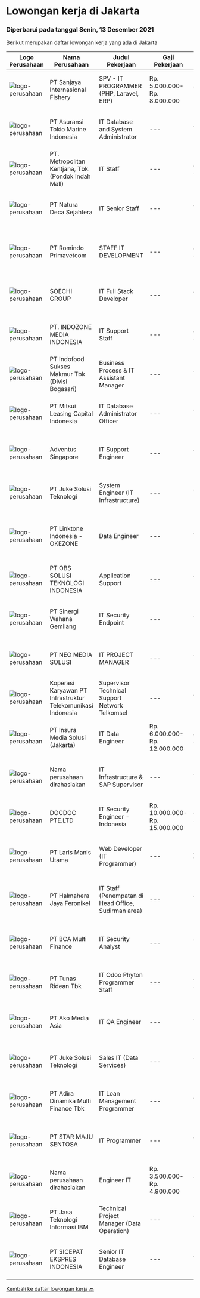 
  # Lowongan kerja di Jakarta

  ### Diperbarui pada tanggal Senin, 13 Desember 2021

  Berikut merupakan daftar lowongan kerja yang ada di Jakarta

  |Logo Perusahaan | Nama Perusahaan | Judul Pekerjaan | Gaji Pekerjaan | Lokasi | Deskripsi | Tanggal diunggah | Pranala |
  | -------------- | --------------- | --------------- | --------- | --------- | -------------- | ------- | ----------- |
  |![logo-perusahaan](https://image-service-cdn.seek.com.au/a1c58cdc39fad9eafd64d9795162fdd8995b2489/ee4dce1061f3f616224767ad58cb2fc751b8d2dc)|PT Sanjaya Internasional Fishery|SPV - IT PROGRAMMER (PHP, Laravel, ERP)|Rp. 5.000.000-Rp. 8.000.000|Jakarta Utara|Qualifications : Expert in programming languages: HTML, PHP (Laravel &amp; Codeigniter Framework), CSS, &amp; Javascript. Familiar with database...|Minggu, 12 Desember 2021|https://www.jobstreet.co.id/id/job/spv-it-programmer-php-laravel-erp-3703477?token=0~9118b27d-e62f-4035-9e26-d2cb284b9dd6&sectionRank=1&jobId=jobstreet-id-job-3703477|
|![logo-perusahaan](https://image-service-cdn.seek.com.au/2df4988c946dd67d9bfe5c9b550d200b813f1bcb/ee4dce1061f3f616224767ad58cb2fc751b8d2dc)|PT Asuransi Tokio Marine Indonesia|IT Database and System Administrator|---|Jakarta Pusat|Responsibilities : Database and System Administrator Design, implement and maintain Database as Database Administrator Manage and maintain...|Jumat, 10 Desember 2021|https://www.jobstreet.co.id/id/job/it-database-and-system-administrator-3717345?token=0~9118b27d-e62f-4035-9e26-d2cb284b9dd6&sectionRank=2&jobId=jobstreet-id-job-3717345|
|![logo-perusahaan](https://image-service-cdn.seek.com.au/6c52e076a4ce5c097254fd14ca26a9edc51e16c1/ee4dce1061f3f616224767ad58cb2fc751b8d2dc)|PT. Metropolitan Kentjana, Tbk. (Pondok Indah Mall)|IT Staff|---|Jakarta Selatan|Melakukan pemeliharaan Software dan hardware komputer Menginstalasi software dan hardware komputer Menginstalasi dan mengkonfigurasi infrastuktur...|Minggu, 12 Desember 2021|https://www.jobstreet.co.id/id/job/it-staff-3718582?token=0~9118b27d-e62f-4035-9e26-d2cb284b9dd6&sectionRank=3&jobId=jobstreet-id-job-3718582|
|![logo-perusahaan](https://image-service-cdn.seek.com.au/efc55d647fd6d734a981714d2c0abc0d7c925220/ee4dce1061f3f616224767ad58cb2fc751b8d2dc)|PT Natura Deca Sejahtera|IT Senior Staff|---|Jakarta Utara|Mengatasi masalah jaringan. Mengembalikan system yang bermasalah saat digunakan user dengan waktu singkat. Melakukan pembaharuan secara berkala pada...|Senin, 13 Desember 2021|https://www.jobstreet.co.id/id/job/it-senior-staff-3718731?token=0~9118b27d-e62f-4035-9e26-d2cb284b9dd6&sectionRank=4&jobId=jobstreet-id-job-3718731|
|![logo-perusahaan](https://image-service-cdn.seek.com.au/e4ca79c9f94b4b966e4cad22944022c94faf93c5/ee4dce1061f3f616224767ad58cb2fc751b8d2dc)|PT Romindo Primavetcom|STAFF IT DEVELOPMENT|---|Jakarta Selatan|Deskripsi Pekerjaan:Menunjang aktivitas perusahaan dengan membantu membuat serta mengembangakn program-program komputer sesuai dengan kebutuhan...|Minggu, 12 Desember 2021|https://www.jobstreet.co.id/id/job/staff-it-development-3710829?token=0~9118b27d-e62f-4035-9e26-d2cb284b9dd6&sectionRank=5&jobId=jobstreet-id-job-3710829|
|![logo-perusahaan](https://image-service-cdn.seek.com.au/d487b01d987a397cf145f30f7a54e8c4a3212f7a/ee4dce1061f3f616224767ad58cb2fc751b8d2dc)|SOECHI GROUP|IT Full Stack Developer|---|Jakarta Raya|IT Full Stack DeveloperRequirements:• Bachelor's degree of Informatics Engineering / Computer Engineering / Information System. Min GPA 3.00 (scale...|Senin, 13 Desember 2021|https://www.jobstreet.co.id/id/job/it-full-stack-developer-3714022?token=0~9118b27d-e62f-4035-9e26-d2cb284b9dd6&sectionRank=6&jobId=jobstreet-id-job-3714022|
|![logo-perusahaan](https://image-service-cdn.seek.com.au/aad4c34c16e52d48da517f1e8c2f1c20b00d669b/ee4dce1061f3f616224767ad58cb2fc751b8d2dc)|PT. INDOZONE MEDIA INDONESIA|IT Support Staff|---|Jakarta Selatan|Job Requirements : At least minimum 1 year experience in IT Support / IT Helpdesk; At least possess Diploma Degree from relevant majors; Maximum 30...|Jumat, 10 Desember 2021|https://www.jobstreet.co.id/id/job/it-support-staff-3718137?token=0~9118b27d-e62f-4035-9e26-d2cb284b9dd6&sectionRank=7&jobId=jobstreet-id-job-3718137|
|![logo-perusahaan](https://image-service-cdn.seek.com.au/c6a16d0d937e7346722037787cc77ce025afc075/ee4dce1061f3f616224767ad58cb2fc751b8d2dc)|PT Indofood Sukses Makmur Tbk (Divisi Bogasari)|Business Process & IT Assistant Manager|---|Jakarta Utara|Responsibilities: Identify operational process and user requirement, design proper process flow including related procedures and policies. Implement,...|Jumat, 10 Desember 2021|https://www.jobstreet.co.id/id/job/business-process-it-assistant-manager-3717573?token=0~9118b27d-e62f-4035-9e26-d2cb284b9dd6&sectionRank=8&jobId=jobstreet-id-job-3717573|
|![logo-perusahaan](https://image-service-cdn.seek.com.au/1d42ec675881b8ab3a09c7f0f2d5b1bdcb94b986/ee4dce1061f3f616224767ad58cb2fc751b8d2dc)|PT Mitsui Leasing Capital Indonesia|IT Database Administrator Officer|---|Jakarta Pusat|Requirements: Maximum 30 years old Candidate must possess at least Bachelor's Degree in Computer Science Have at least 2 years experience as IT...|Senin, 13 Desember 2021|https://www.jobstreet.co.id/id/job/it-database-administrator-officer-3718670?token=0~9118b27d-e62f-4035-9e26-d2cb284b9dd6&sectionRank=9&jobId=jobstreet-id-job-3718670|
|![logo-perusahaan](https://image-service-cdn.seek.com.au/e33d317b1e78d217465bc253765fbc09ff6f9b8a/ee4dce1061f3f616224767ad58cb2fc751b8d2dc)|Adventus Singapore|IT Support Engineer|---|Jakarta Raya|Job Description• Provide on-site and/or remote technical assistance to end-users, diagnosis and troubleshooting of technical problems• Deployment,...|Sabtu, 11 Desember 2021|https://www.jobstreet.co.id/id/job/it-support-engineer-9059294/origin/sg?token=0~9118b27d-e62f-4035-9e26-d2cb284b9dd6&sectionRank=10&jobId=jobstreet-sg-job-9059294|
|![logo-perusahaan](https://image-service-cdn.seek.com.au/d35ac5ea00c4425d578be3d79ae0a51787864fee/ee4dce1061f3f616224767ad58cb2fc751b8d2dc)|PT Juke Solusi Teknologi|System Engineer (IT Infrastructure)|---|Jakarta Pusat|If you are a talented person and have a passion in Server, Storage, SAN Switch, VMWare, &amp; Linux.We are seeking an experienced technical supoprt...|Minggu, 12 Desember 2021|https://www.jobstreet.co.id/id/job/system-engineer-it-infrastructure-3709931?token=0~9118b27d-e62f-4035-9e26-d2cb284b9dd6&sectionRank=11&jobId=jobstreet-id-job-3709931|
|![logo-perusahaan](https://image-service-cdn.seek.com.au/4100d082967dfae4f5f24e2fe219dbb3dba84c29/ee4dce1061f3f616224767ad58cb2fc751b8d2dc)|PT Linktone Indonesia - OKEZONE|Data Engineer|---|Jakarta Pusat|Job Description:• Develop, construct, test and maintain architectures, such as databases and large-scale processing systems.• Recommend and sometimes...|Minggu, 12 Desember 2021|https://www.jobstreet.co.id/id/job/data-engineer-3718501?token=0~9118b27d-e62f-4035-9e26-d2cb284b9dd6&sectionRank=12&jobId=jobstreet-id-job-3718501|
|![logo-perusahaan](https://image-service-cdn.seek.com.au/65eeecd19c061b6e86949a480b0bddca59636a4c/ee4dce1061f3f616224767ad58cb2fc751b8d2dc)|PT OBS SOLUSI TEKNOLOGI INDONESIA|Application Support|---|Jakarta Raya|Job Descriptions:As the Application Support, you will work on SQL Server and Java based projects. You will perform the testing based on various test...|Minggu, 12 Desember 2021|https://www.jobstreet.co.id/id/job/application-support-3710691?token=0~9118b27d-e62f-4035-9e26-d2cb284b9dd6&sectionRank=13&jobId=jobstreet-id-job-3710691|
|![logo-perusahaan](https://image-service-cdn.seek.com.au/7cae222117eff23627a7d91e248ea98647666089/ee4dce1061f3f616224767ad58cb2fc751b8d2dc)|PT Sinergi Wahana Gemilang|IT Security Endpoint|---|Jakarta Raya|Kualifikasi:-     Pendidikan S1 Sistem Informatika/Teknik Informatika atau sederajat.-     IPK minimal 3.00-     Usia 25 s/d 30 tahun-     Diutamakan...|Minggu, 12 Desember 2021|https://www.jobstreet.co.id/id/job/it-security-endpoint-3710629?token=0~9118b27d-e62f-4035-9e26-d2cb284b9dd6&sectionRank=14&jobId=jobstreet-id-job-3710629|
|![logo-perusahaan](https://image-service-cdn.seek.com.au/1097762d8b778c57abe543fe4525da769e1122e0/ee4dce1061f3f616224767ad58cb2fc751b8d2dc)|PT NEO MEDIA SOLUSI|IT PROJECT MANAGER|---|Jakarta Barat|Responsibilities: Perform all aspects of project management, from initiating, planning, executing and closing the project Monitor and evaluate...|Minggu, 12 Desember 2021|https://www.jobstreet.co.id/id/job/it-project-manager-3710478?token=0~9118b27d-e62f-4035-9e26-d2cb284b9dd6&sectionRank=15&jobId=jobstreet-id-job-3710478|
|![logo-perusahaan](https://image-service-cdn.seek.com.au/d183a5f523c5698af2358dfc4eb02377f437ecbf/ee4dce1061f3f616224767ad58cb2fc751b8d2dc)|Koperasi Karyawan PT Infrastruktur Telekomunikasi Indonesia|Supervisor Technical Support Network Telkomsel|---|Jakarta Raya|Persyaratan : Minimum D3 Teknik Telekomunikasi, Teknik Informatika Good looking &amp; good attiude Familiar dengan pengolahan data dengan Microsofot...|Minggu, 12 Desember 2021|https://www.jobstreet.co.id/id/job/supervisor-technical-support-network-telkomsel-3718547?token=0~9118b27d-e62f-4035-9e26-d2cb284b9dd6&sectionRank=16&jobId=jobstreet-id-job-3718547|
|![logo-perusahaan](https://image-service-cdn.seek.com.au/55c7b893525b57cb584cbb4a5b49139658ab0222/ee4dce1061f3f616224767ad58cb2fc751b8d2dc)|PT Insura Media Solusi (Jakarta)|IT Data Engineer|Rp. 6.000.000-Rp. 12.000.000|Jakarta Selatan|Responsibilities: Analyze and interpret all complex data on all target systems and provide resolutions to all data issues Develop and manage all data...|Minggu, 12 Desember 2021|https://www.jobstreet.co.id/id/job/it-data-engineer-3710392?token=0~9118b27d-e62f-4035-9e26-d2cb284b9dd6&sectionRank=17&jobId=jobstreet-id-job-3710392|
|![logo-perusahaan](https://us.123rf.com/450wm/pavelstasevich/pavelstasevich1811/pavelstasevich181101027/112815900-stock-vector-no-image-available-icon-flat-vector.jpg?ver=6)|Nama perusahaan dirahasiakan|IT Infrastructure & SAP Supervisor|---|Jakarta Pusat|Job Responsibility : Make sure all process related SAP Business One is running well. Monitor upload data to SAP Business One. Create and mapping GL...|Minggu, 12 Desember 2021|https://www.jobstreet.co.id/id/job/it-infrastructure-sap-supervisor-3718592?token=0~9118b27d-e62f-4035-9e26-d2cb284b9dd6&sectionRank=18&jobId=jobstreet-id-job-3718592|
|![logo-perusahaan](https://image-service-cdn.seek.com.au/9fc8fd71eaf364f1504c6e6794c03c3b7d2c6da9/ee4dce1061f3f616224767ad58cb2fc751b8d2dc)|DOCDOC PTE.LTD|IT Security Engineer - Indonesia|Rp. 10.000.000-Rp. 15.000.000|Jakarta Selatan|This position will play a key role in managing internal IT systems and assist in corporate network security. You'll be providing security testing,...|Minggu, 12 Desember 2021|https://www.jobstreet.co.id/id/job/it-security-engineer-indonesia-3709778?token=0~9118b27d-e62f-4035-9e26-d2cb284b9dd6&sectionRank=19&jobId=jobstreet-id-job-3709778|
|![logo-perusahaan](https://image-service-cdn.seek.com.au/cc17997549d4dd15fc1e9e6bb169ac3284b60d72/ee4dce1061f3f616224767ad58cb2fc751b8d2dc)|PT Laris Manis Utama|Web Developer (IT Programmer)|---|Jakarta Timur|Develop IT Program Define Platform Needs Trial , presetation and Develop New Program (HRIS, WMS, SAP, etc) Analyze best opportunity for Potential...|Minggu, 12 Desember 2021|https://www.jobstreet.co.id/id/job/web-developer-it-programmer-3709906?token=0~9118b27d-e62f-4035-9e26-d2cb284b9dd6&sectionRank=20&jobId=jobstreet-id-job-3709906|
|![logo-perusahaan](https://image-service-cdn.seek.com.au/5582002035ae62ec1974f28a6c0ebc18f930b553/ee4dce1061f3f616224767ad58cb2fc751b8d2dc)|PT Halmahera Jaya Feronikel|IT Staff (Penempatan di Head Office, Sudirman area)|---|Jakarta Pusat|Job description : Provide technical support to the development of the infrastructure systems and services Define, order, and monitor installation and...|Jumat, 10 Desember 2021|https://www.jobstreet.co.id/id/job/it-staff-penempatan-di-head-office-sudirman-area-3717958?token=0~9118b27d-e62f-4035-9e26-d2cb284b9dd6&sectionRank=21&jobId=jobstreet-id-job-3717958|
|![logo-perusahaan](https://image-service-cdn.seek.com.au/9069345b370eaba4fc9923aca0acfb1e585edc60/ee4dce1061f3f616224767ad58cb2fc751b8d2dc)|PT BCA Multi Finance|IT Security Analyst|---|Jakarta Utara|Job Responsibilities: Analysis and improving the effectiveness of Information Technology Security Established appropriate security process and...|Minggu, 12 Desember 2021|https://www.jobstreet.co.id/id/job/it-security-analyst-3709927?token=0~9118b27d-e62f-4035-9e26-d2cb284b9dd6&sectionRank=22&jobId=jobstreet-id-job-3709927|
|![logo-perusahaan](https://image-service-cdn.seek.com.au/bfa0499587c60523d092c92bf1eac2d3255c059c/ee4dce1061f3f616224767ad58cb2fc751b8d2dc)|PT Tunas Ridean Tbk|IT Odoo Phyton Programmer Staff|---|Jakarta Selatan|Kualifikasi: Berpengalaman minimal 3 tahun, menggunakan framework Odoo Minimal lulusan S1 Menguasai bahasa pemrogramman Python Menguasai database...|Sabtu, 11 Desember 2021|https://www.jobstreet.co.id/id/job/it-odoo-phyton-programmer-staff-3702346?token=0~9118b27d-e62f-4035-9e26-d2cb284b9dd6&sectionRank=23&jobId=jobstreet-id-job-3702346|
|![logo-perusahaan](https://image-service-cdn.seek.com.au/0022fc11f4becc787c1138f2cceb86cbec0beef2/ee4dce1061f3f616224767ad58cb2fc751b8d2dc)|PT Ako Media Asia|IT QA Engineer|---|Jakarta Barat|Becoming a supervisor to a QA team who enables the team to perform functional testing, and layout testing pre-UAT, as well as another supplementary...|Minggu, 12 Desember 2021|https://www.jobstreet.co.id/id/job/it-qa-engineer-3718605?token=0~9118b27d-e62f-4035-9e26-d2cb284b9dd6&sectionRank=24&jobId=jobstreet-id-job-3718605|
|![logo-perusahaan](https://image-service-cdn.seek.com.au/d35ac5ea00c4425d578be3d79ae0a51787864fee/ee4dce1061f3f616224767ad58cb2fc751b8d2dc)|PT Juke Solusi Teknologi|Sales IT (Data Services)|---|Jakarta Pusat|About US: Established in 2012, PT Juke Solusi Teknologi is focusing on one stop IT solution &amp; services. During our existences in IT Business, PT...|Minggu, 12 Desember 2021|https://www.jobstreet.co.id/id/job/sales-it-data-services-3718541?token=0~9118b27d-e62f-4035-9e26-d2cb284b9dd6&sectionRank=25&jobId=jobstreet-id-job-3718541|
|![logo-perusahaan](https://image-service-cdn.seek.com.au/bbcabfd21962410ebbe6ab6694221821c4cad314/ee4dce1061f3f616224767ad58cb2fc751b8d2dc)|PT Adira Dinamika Multi Finance Tbk|IT Loan Management Programmer|---|Jakarta Raya|Responsibilities: Design and develop APIs integration in accordance with technical business requirements Analyze and support troubleshooting against...|Minggu, 12 Desember 2021|https://www.jobstreet.co.id/id/job/it-loan-management-programmer-3711461?token=0~9118b27d-e62f-4035-9e26-d2cb284b9dd6&sectionRank=26&jobId=jobstreet-id-job-3711461|
|![logo-perusahaan](https://image-service-cdn.seek.com.au/4233b5b641e01a1a4090fd4a9edc219cdf041c8b/ee4dce1061f3f616224767ad58cb2fc751b8d2dc)|PT STAR MAJU SENTOSA|IT Programmer|---|Jakarta Raya|PROGRAMMER Job Description This position is responsible for Built advanced applications in Ionic Framework. The developer has expertise in IOS,...|Minggu, 12 Desember 2021|https://www.jobstreet.co.id/id/job/it-programmer-3709992?token=0~9118b27d-e62f-4035-9e26-d2cb284b9dd6&sectionRank=27&jobId=jobstreet-id-job-3709992|
|![logo-perusahaan](https://us.123rf.com/450wm/pavelstasevich/pavelstasevich1811/pavelstasevich181101027/112815900-stock-vector-no-image-available-icon-flat-vector.jpg?ver=6)|Nama perusahaan dirahasiakan|Engineer IT|Rp. 3.500.000-Rp. 4.900.000|Jakarta Raya|Kualifikasi:1. Pendidikan minimal D3 atau sederajat, diutamakan jurusan Teknologi Informasi dan Sistem Informasi.2. Mengerti Konsep ITSM (IT Service...|Jumat, 10 Desember 2021|https://www.jobstreet.co.id/id/job/engineer-it-3717139?token=0~9118b27d-e62f-4035-9e26-d2cb284b9dd6&sectionRank=28&jobId=jobstreet-id-job-3717139|
|![logo-perusahaan](https://image-service-cdn.seek.com.au/57a15351f6b9b27080c4c599369b98a7f5ab11cc/ee4dce1061f3f616224767ad58cb2fc751b8d2dc)|PT Jasa Teknologi Informasi IBM|Technical Project Manager (Data Operation)|---|Jakarta Pusat|You will be assign to Data Platform Analyst with requirement:● Experience in IT Manage Service Operation as Technical PMO● Exposure in IT Service...|Minggu, 12 Desember 2021|https://www.jobstreet.co.id/id/job/technical-project-manager-data-operation-3709587?token=0~9118b27d-e62f-4035-9e26-d2cb284b9dd6&sectionRank=29&jobId=jobstreet-id-job-3709587|
|![logo-perusahaan](https://image-service-cdn.seek.com.au/374d4ada14a561836b23bd3aba954a78b742d951/ee4dce1061f3f616224767ad58cb2fc751b8d2dc)|PT SICEPAT EKSPRES INDONESIA|Senior IT Database Engineer|---|Jakarta Raya|Job Descriptions: Responsible for PostgreeSQL, and other relational database administrations (PostgreeSQL, MongoDB, Redis, SQL Server)and management...|Sabtu, 11 Desember 2021|https://www.jobstreet.co.id/id/job/senior-it-database-engineer-3702386?token=0~9118b27d-e62f-4035-9e26-d2cb284b9dd6&sectionRank=30&jobId=jobstreet-id-job-3702386|


  [Kembali ke daftar lowongan kerja 🔙](../README.md#daftar-lowongan-kerja)
  